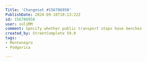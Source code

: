```yaml
---
Title: 'Changeset #156786950'
PublishDate: 2024-09-18T18:13:22Z
id: 156786950
user: soliMM
comment: Specify whether public transport stops have benches
created_by: StreetComplete 59.0
tags:
- Montenegro
- Podgorica

---
```

